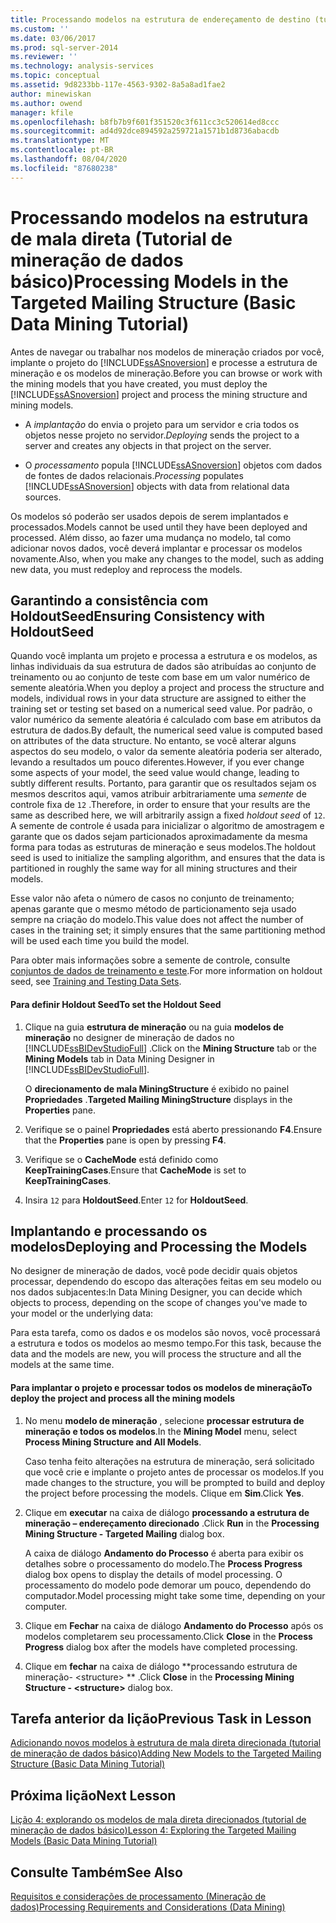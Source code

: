 ```yaml
---
title: Processando modelos na estrutura de endereçamento de destino (tutorial de mineração de dados básico) | Microsoft Docs
ms.custom: ''
ms.date: 03/06/2017
ms.prod: sql-server-2014
ms.reviewer: ''
ms.technology: analysis-services
ms.topic: conceptual
ms.assetid: 9d8233bb-117e-4563-9302-8a5a8ad1fae2
author: minewiskan
ms.author: owend
manager: kfile
ms.openlocfilehash: b8fb7b9f601f351520c3f611cc3c520614ed8ccc
ms.sourcegitcommit: ad4d92dce894592a259721a1571b1d8736abacdb
ms.translationtype: MT
ms.contentlocale: pt-BR
ms.lasthandoff: 08/04/2020
ms.locfileid: "87680238"
---
```

# <a name="processing-models-in-the-targeted-mailing-structure-basic-data-mining-tutorial"></a><span data-ttu-id="aa71c-102">Processando modelos na estrutura de mala direta (Tutorial de mineração de dados básico)</span><span class="sxs-lookup"><span data-stu-id="aa71c-102">Processing Models in the Targeted Mailing Structure (Basic Data Mining Tutorial)</span></span>
  <span data-ttu-id="aa71c-103">Antes de navegar ou trabalhar nos modelos de mineração criados por você, implante o projeto do [!INCLUDE[ssASnoversion](../includes/ssasnoversion-md.md)] e processe a estrutura de mineração e os modelos de mineração.</span><span class="sxs-lookup"><span data-stu-id="aa71c-103">Before you can browse or work with the mining models that you have created, you must deploy the [!INCLUDE[ssASnoversion](../includes/ssasnoversion-md.md)] project and process the mining structure and mining models.</span></span>  
  
-   <span data-ttu-id="aa71c-104">A *implantação* do envia o projeto para um servidor e cria todos os objetos nesse projeto no servidor.</span><span class="sxs-lookup"><span data-stu-id="aa71c-104">*Deploying* sends the project to a server and creates any objects in that project on the server.</span></span>  
  
-   <span data-ttu-id="aa71c-105">O *processamento* popula [!INCLUDE[ssASnoversion](../includes/ssasnoversion-md.md)] objetos com dados de fontes de dados relacionais.</span><span class="sxs-lookup"><span data-stu-id="aa71c-105">*Processing* populates [!INCLUDE[ssASnoversion](../includes/ssasnoversion-md.md)] objects with data from relational data sources.</span></span>  
  
 <span data-ttu-id="aa71c-106">Os modelos só poderão ser usados depois de serem implantados e processados.</span><span class="sxs-lookup"><span data-stu-id="aa71c-106">Models cannot be used until they have been deployed and processed.</span></span> <span data-ttu-id="aa71c-107">Além disso, ao fazer uma mudança no modelo, tal como adicionar novos dados, você deverá implantar e processar os modelos novamente.</span><span class="sxs-lookup"><span data-stu-id="aa71c-107">Also, when you make any changes to the model, such as adding new data, you must redeploy and reprocess the models.</span></span>  
  
## <a name="ensuring-consistency-with-holdoutseed"></a><span data-ttu-id="aa71c-108">Garantindo a consistência com HoldoutSeed</span><span class="sxs-lookup"><span data-stu-id="aa71c-108">Ensuring Consistency with HoldoutSeed</span></span>  
 <span data-ttu-id="aa71c-109">Quando você implanta um projeto e processa a estrutura e os modelos, as linhas individuais da sua estrutura de dados são atribuídas ao conjunto de treinamento ou ao conjunto de teste com base em um valor numérico de semente aleatória.</span><span class="sxs-lookup"><span data-stu-id="aa71c-109">When you deploy a project and process the structure and models, individual rows in your data structure are assigned to either the training set or testing set based on a numerical seed value.</span></span> <span data-ttu-id="aa71c-110">Por padrão, o valor numérico da semente aleatória é calculado com base em atributos da estrutura de dados.</span><span class="sxs-lookup"><span data-stu-id="aa71c-110">By default, the numerical seed value is computed based on attributes of the data structure.</span></span> <span data-ttu-id="aa71c-111">No entanto, se você alterar alguns aspectos do seu modelo, o valor da semente aleatória poderia ser alterado, levando a resultados um pouco diferentes.</span><span class="sxs-lookup"><span data-stu-id="aa71c-111">However, if you ever change some aspects of your model, the seed value would change, leading to subtly different results.</span></span> <span data-ttu-id="aa71c-112">Portanto, para garantir que os resultados sejam os mesmos descritos aqui, vamos atribuir arbitrariamente uma *semente* de controle fixa de `12` .</span><span class="sxs-lookup"><span data-stu-id="aa71c-112">Therefore, in order to ensure that your results are the same as described here, we will arbitrarily assign a fixed *holdout seed* of `12`.</span></span> <span data-ttu-id="aa71c-113">A semente de controle é usada para inicializar o algoritmo de amostragem e garante que os dados sejam particionados aproximadamente da mesma forma para todas as estruturas de mineração e seus modelos.</span><span class="sxs-lookup"><span data-stu-id="aa71c-113">The holdout seed is used to initialize the sampling algorithm, and ensures that the data is partitioned in roughly the same way for all mining structures and their models.</span></span>  
  
 <span data-ttu-id="aa71c-114">Esse valor não afeta o número de casos no conjunto de treinamento; apenas garante que o mesmo método de particionamento seja usado sempre na criação do modelo.</span><span class="sxs-lookup"><span data-stu-id="aa71c-114">This value does not affect the number of cases in the training set; it simply ensures that the same partitioning method will be used each time you build the model.</span></span>  
  
 <span data-ttu-id="aa71c-115">Para obter mais informações sobre a semente de controle, consulte [conjuntos de dados de treinamento e teste](../../2014/analysis-services/data-mining/training-and-testing-data-sets.md).</span><span class="sxs-lookup"><span data-stu-id="aa71c-115">For more information on holdout seed, see [Training and Testing Data Sets](../../2014/analysis-services/data-mining/training-and-testing-data-sets.md).</span></span>  
  
#### <a name="to-set-the-holdout-seed"></a><span data-ttu-id="aa71c-116">Para definir Holdout Seed</span><span class="sxs-lookup"><span data-stu-id="aa71c-116">To set the Holdout Seed</span></span>  
  
1.  <span data-ttu-id="aa71c-117">Clique na guia **estrutura de mineração** ou na guia **modelos de mineração** no designer de mineração de dados no [!INCLUDE[ssBIDevStudioFull](../includes/ssbidevstudiofull-md.md)] .</span><span class="sxs-lookup"><span data-stu-id="aa71c-117">Click on the **Mining Structure** tab or the **Mining Models** tab in Data Mining Designer in [!INCLUDE[ssBIDevStudioFull](../includes/ssbidevstudiofull-md.md)].</span></span>  
  
     <span data-ttu-id="aa71c-118">O **direcionamento de mala MiningStructure** é exibido no painel **Propriedades** .</span><span class="sxs-lookup"><span data-stu-id="aa71c-118">**Targeted Mailing MiningStructure** displays in the **Properties** pane.</span></span>  
  
2.  <span data-ttu-id="aa71c-119">Verifique se o painel **Propriedades** está aberto pressionando **F4**.</span><span class="sxs-lookup"><span data-stu-id="aa71c-119">Ensure that the **Properties** pane is open by pressing **F4**.</span></span>  
  
3.  <span data-ttu-id="aa71c-120">Verifique se o **CacheMode** está definido como **KeepTrainingCases**.</span><span class="sxs-lookup"><span data-stu-id="aa71c-120">Ensure that **CacheMode** is set to **KeepTrainingCases**.</span></span>  
  
4.  <span data-ttu-id="aa71c-121">Insira `12` para **HoldoutSeed**.</span><span class="sxs-lookup"><span data-stu-id="aa71c-121">Enter `12` for **HoldoutSeed**.</span></span>  
  
## <a name="deploying-and-processing-the-models"></a><span data-ttu-id="aa71c-122">Implantando e processando os modelos</span><span class="sxs-lookup"><span data-stu-id="aa71c-122">Deploying and Processing the Models</span></span>  
 <span data-ttu-id="aa71c-123">No designer de mineração de dados, você pode decidir quais objetos processar, dependendo do escopo das alterações feitas em seu modelo ou nos dados subjacentes:</span><span class="sxs-lookup"><span data-stu-id="aa71c-123">In Data Mining Designer, you can decide which objects to process, depending on the scope of changes you've made to your model or the underlying data:</span></span>  
  
 <span data-ttu-id="aa71c-124">Para esta tarefa, como os dados e os modelos são novos, você processará a estrutura e todos os modelos ao mesmo tempo.</span><span class="sxs-lookup"><span data-stu-id="aa71c-124">For this task, because the data and the models are new, you will process the structure and all the models at the same time.</span></span>  
  
#### <a name="to-deploy-the-project-and-process-all-the-mining-models"></a><span data-ttu-id="aa71c-125">Para implantar o projeto e processar todos os modelos de mineração</span><span class="sxs-lookup"><span data-stu-id="aa71c-125">To deploy the project and process all the mining models</span></span>  
  
1.  <span data-ttu-id="aa71c-126">No menu **modelo de mineração** , selecione **processar estrutura de mineração e todos os modelos**.</span><span class="sxs-lookup"><span data-stu-id="aa71c-126">In the **Mining Model** menu, select **Process Mining Structure and All Models**.</span></span>  
  
     <span data-ttu-id="aa71c-127">Caso tenha feito alterações na estrutura de mineração, será solicitado que você crie e implante o projeto antes de processar os modelos.</span><span class="sxs-lookup"><span data-stu-id="aa71c-127">If you made changes to the structure, you will be prompted to build and deploy the project before processing the models.</span></span> <span data-ttu-id="aa71c-128">Clique em **Sim**.</span><span class="sxs-lookup"><span data-stu-id="aa71c-128">Click **Yes**.</span></span>  
  
2.  <span data-ttu-id="aa71c-129">Clique em **executar** na caixa de diálogo **processando a estrutura de mineração – endereçamento direcionado** .</span><span class="sxs-lookup"><span data-stu-id="aa71c-129">Click **Run** in the **Processing Mining Structure - Targeted Mailing** dialog box.</span></span>  
  
     <span data-ttu-id="aa71c-130">A caixa de diálogo **Andamento do Processo** é aberta para exibir os detalhes sobre o processamento do modelo.</span><span class="sxs-lookup"><span data-stu-id="aa71c-130">The **Process Progress** dialog box opens to display the details of model processing.</span></span> <span data-ttu-id="aa71c-131">O processamento do modelo pode demorar um pouco, dependendo do computador.</span><span class="sxs-lookup"><span data-stu-id="aa71c-131">Model processing might take some time, depending on your computer.</span></span>  
  
3.  <span data-ttu-id="aa71c-132">Clique em **Fechar** na caixa de diálogo **Andamento do Processo** após os modelos completarem seu processamento.</span><span class="sxs-lookup"><span data-stu-id="aa71c-132">Click **Close** in the **Process Progress** dialog box after the models have completed processing.</span></span>  
  
4.  <span data-ttu-id="aa71c-133">Clique em **fechar** na caixa de diálogo \*\*processando estrutura de mineração- \<structure> \*\* .</span><span class="sxs-lookup"><span data-stu-id="aa71c-133">Click **Close** in the **Processing Mining Structure - \<structure>** dialog box.</span></span>  
  
## <a name="previous-task-in-lesson"></a><span data-ttu-id="aa71c-134">Tarefa anterior da lição</span><span class="sxs-lookup"><span data-stu-id="aa71c-134">Previous Task in Lesson</span></span>  
 [<span data-ttu-id="aa71c-135">Adicionando novos modelos à estrutura de mala direta direcionada &#40;tutorial de mineração de dados básico&#41;</span><span class="sxs-lookup"><span data-stu-id="aa71c-135">Adding New Models to the Targeted Mailing Structure &#40;Basic Data Mining Tutorial&#41;</span></span>](../../2014/tutorials/adding-new-models-to-the-targeted-mailing-structure-basic-data-mining-tutorial.md)  
  
## <a name="next-lesson"></a><span data-ttu-id="aa71c-136">Próxima lição</span><span class="sxs-lookup"><span data-stu-id="aa71c-136">Next Lesson</span></span>  
 [<span data-ttu-id="aa71c-137">Lição 4: explorando os modelos de mala direta direcionados &#40;tutorial de mineração de dados básico&#41;</span><span class="sxs-lookup"><span data-stu-id="aa71c-137">Lesson 4: Exploring the Targeted Mailing Models &#40;Basic Data Mining Tutorial&#41;</span></span>](../../2014/tutorials/lesson-4-exploring-the-targeted-mailing-models-basic-data-mining-tutorial.md)  
  
## <a name="see-also"></a><span data-ttu-id="aa71c-138">Consulte Também</span><span class="sxs-lookup"><span data-stu-id="aa71c-138">See Also</span></span>  
 [<span data-ttu-id="aa71c-139">Requisitos e considerações de processamento &#40;Mineração de dados&#41;</span><span class="sxs-lookup"><span data-stu-id="aa71c-139">Processing Requirements and Considerations &#40;Data Mining&#41;</span></span>](../../2014/analysis-services/data-mining/processing-requirements-and-considerations-data-mining.md)  
  
  
